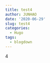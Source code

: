 ```yaml
---
title: test4
author: JUNHAO
date: '2020-06-29'
slug: test4
categories:
  - Hugo
tags:
  - blogdown
---
```

4